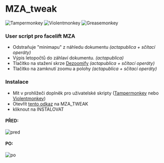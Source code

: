 # MZA_tweak
![Tampermonkey](https://img.shields.io/badge/Tampermonkey-%E2%9C%93-green)
![Violentmonkey](https://img.shields.io/badge/Violentmonkey-%E2%9C%93-green)
![Greasemonkey](https://img.shields.io/badge/Greasemonkey-✗-red)
### User script pro facelift MZA 

- Odstraňuje "minimapu" z náhledu dokumentu *(actapublica + sčítací operáty)*
- Výpis letopočtů do záhlaví dokumentu. *(actapublica)*
- Tlačítko na stažení skrze [Dezoomify](https://dezoomify.ophir.dev/dezoomify/dezoomify.html) *(actapublica + sčítací operáty)*
- Tlačítko na zamknutí zoomu a polohy *(actapublica + sčítací operáty)*

### Instalace
- Mít v prohlížeči doplněk pro uživatelské skripty ([Tampermonkey](https://www.tampermonkey.net/) nebo [Violentmonkey](https://violentmonkey.github.io/))
- Otevřít [tento odkaz](https://github.com/rasasak/MZA_tweak/raw/main/MZA_tweak.user.js) na MZA_TWEAK
- kliknout na INSTALOVAT

#### PŘED:
![pred](https://user-images.githubusercontent.com/28921659/129340028-71d7b6bd-391e-4368-9860-42adc6d53ddd.PNG)

#### PO: 
![po](https://user-images.githubusercontent.com/28921659/129339865-f97c3756-43bb-4b67-bd45-6bb8eb7e2962.PNG)

